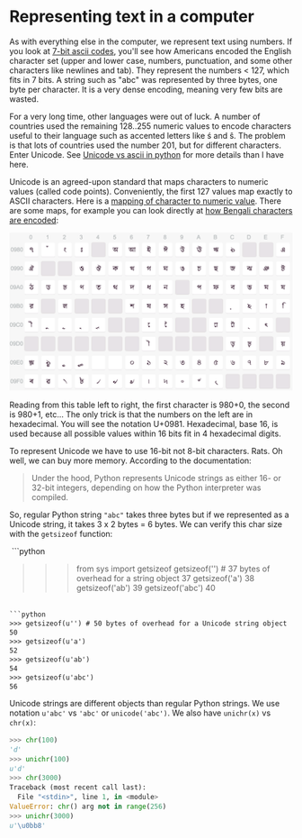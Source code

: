 # Representing text in a computer

As with everything else in the computer, we represent text using numbers. If you look at [7-bit ascii codes](http://www.asciitable.com/), you'll see how Americans encoded the English character set (upper and lower case, numbers, punctuation, and some other characters like newlines and tab). They represent the numbers < 127, which fits in 7 bits.  A string such as "abc" was represented by three bytes, one byte per character. It is a very dense encoding, meaning very few bits are wasted.

For a very long time, other languages were out of luck. A number of countries used the remaining 128..255 numeric values to encode characters useful to their language such as accented letters like ś and ŝ. The problem is that lots of countries used the number 201, but for different characters. Enter Unicode. See [Unicode vs ascii in python](https://docs.python.org/2/howto/unicode.html) for more details than I have here.

Unicode is an agreed-upon standard that maps characters to numeric values (called code points). Conveniently, the first 127 values map exactly to ASCII characters. Here is a [mapping of character to numeric value](http://unicode-table.com/en/). There are some maps, for example you can look directly at [how Bengali characters are encoded](http://unicode-table.com/en/blocks/bengali/):

<img src=figures/bengali.png width=700>

Reading from this table left to right,  the first character is 980+0, the second is 980+1, etc...  The only trick is that the numbers on the left are in hexadecimal. You will see the notation U+0981. Hexadecimal, base 16, is used because all possible values within 16 bits fit in 4 hexadecimal digits.

To represent Unicode we have to use 16-bit not 8-bit characters. Rats. Oh well, we can buy more memory. According to the documentation:

> Under the hood, Python represents Unicode strings as either 16- or 32-bit integers, depending on how the Python interpreter was compiled.

So, regular Python string `"abc"` takes three bytes but if we represented as a Unicode string, it takes 3 x 2 bytes = 6 bytes.  We can verify this char size with the `getsizeof` function:

 ```python
>>> from sys import getsizeof
>>> getsizeof('')   # 37 bytes of overhead for a string object
37
>>> getsizeof('a')
38
>>> getsizeof('ab')
39
>>> getsizeof('abc')
40
```

```python
>>> getsizeof(u'') # 50 bytes of overhead for a Unicode string object
50
>>> getsizeof(u'a')
52
>>> getsizeof(u'ab')
54
>>> getsizeof(u'abc')
56
```

Unicode strings are different objects than regular Python strings. We use notation `u'abc'` vs `'abc'` or `unicode('abc')`. We also have `unichr(x)` vs `chr(x)`:

```python
>>> chr(100)
'd'
>>> unichr(100)
u'd'
>>> chr(3000)
Traceback (most recent call last):
  File "<stdin>", line 1, in <module>
ValueError: chr() arg not in range(256)
>>> unichr(3000)
u'\u0bb8'
```
